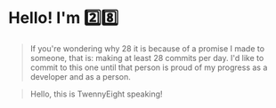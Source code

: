 # Hello! I'm 2️⃣8️⃣

> If you're wondering why 28 it is because of a promise I made to someone, that is: 
> making at least 28 commits per day. I'd like to commit to this one until that person
> is proud of my progress as a developer and as a person.

> Hello, this is TwennyEight speaking!
